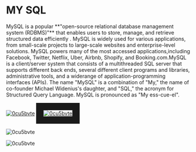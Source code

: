 # MY SQL

<p> MySQL is a popular **"open-source relational database management system (RDBMS)"** that enables users to store, manage, and retrieve structured data efficiently   . MySQL is widely used for various applications, from small-scale projects to large-scale websites and enterprise-level solutions. MySQL powers many of the most accessed applications,including Facebook, Twitter, Netflix, Uber, Airbnb, Shopify, and Booking.com.MySQL is a client/server system that consists of a multithreaded SQL server that supports different back ends, several different client programs and libraries, administrative tools, and a widerange of application-programming interfaces (APIs). The name "MySQL" is a combination of "My," the name of co-founder Michael Widenius's daughter, and "SQL," the acronym for Structured Query Language. MySQL is pronounced as "My ess-cue-el". </p>

<a href="https://ibb.co/cvsqFJp"><img src="https://i.ibb.co/yRx2y0M/0cu5bvte.png" alt="0cu5bvte" border="0" /></a>
<a href="https://ibb.co/cvsqFJp"><img src="https://i.ibb.co/yRx2y0M/0cu5bvte.png" alt="0cu5bvte" border="20" /></a>

![0cu5bvte](https://github.com/Emedo586/alx-system_engineering-devops/assets/129039388/363c6c88-ac32-4cd8-a0d9-3a2d6810919e)

![0cu5bvte](https://ibb.co/cvsqFJp)
